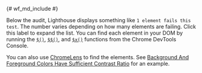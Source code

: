 {# wf_md_include #}

Below the audit, Lighthouse displays something like `1 element fails
this test`. The number varies depending on how many elements are failing.
Click this label to expand the list. You can find each element in your
DOM by running the [`$()`][qs], [`$$()`][qsa], and [`$x()`][xp] functions
from the Chrome DevTools Console.

You can also use [ChromeLens][ChromeLens] to find the elements. See
[Background And Foreground Colors Have Sufficient Contrast
Ratio][ChromeLens Example] for an example.

[qs]: /web/tools/chrome-devtools/console/command-line-reference#queryselector
[qsa]: /web/tools/chrome-devtools/console/command-line-reference#queryselectorall
[xp]: /web/tools/chrome-devtools/console/command-line-reference#xpath
[ChromeLens]: http://chromelens.xyz/
[ChromeLens Example]: /web/tools/lighthouse/audits/contrast-ratio#how
